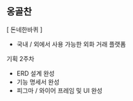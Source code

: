 ## 옹골찬 ##
[ 돈네한바퀴 ]
- 국내 / 외에서 사용 가능한 외화 거래 플랫폼


기획 2주차 
- ERD 설계 완성 
- 기능 명세서 완성 
- 피그마 / 와이어 프레임 및 UI 완성
